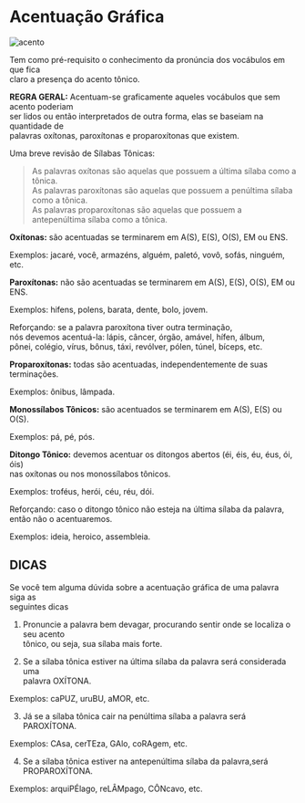 # Acentuação Gráfica

![acento](http://edusampaio.com/wp-content/uploads/2011/12/Acentua%C3%A7%C3%A3o-gr%C3%A1fica.jpg)

Tem como pré-requisito o conhecimento da pronúncia dos vocábulos em que fica<br>
claro a presença do acento tônico.

**REGRA GERAL:** Acentuam-se graficamente aqueles vocábulos que sem acento poderiam<br>
ser lidos ou então interpretados de outra forma, elas se baseiam na quantidade de<br>
palavras oxítonas, paroxítonas e proparoxítonas que existem.

Uma breve revisão de Sílabas Tônicas:

> As palavras oxítonas são aquelas que possuem a última sílaba como a tônica.<br>
> As palavras paroxítonas são aquelas que possuem a penúltima sílaba como a tônica.<br>
> As palavras proparoxítonas são aquelas que possuem a antepenúltima sílaba como a tônica.<br>

**Oxítonas:** são acentuadas se terminarem em A(S), E(S), O(S), EM ou ENS.

Exemplos: jacaré, você, armazéns, alguém, paletó, vovô, sofás, ninguém, etc.

**Paroxítonas:** não são acentuadas se terminarem em A(S), E(S), O(S), EM ou ENS.

Exemplos: hifens, polens, barata, dente, bolo, jovem.

Reforçando: se a palavra paroxítona tiver outra terminação,<br>
nós devemos acentuá-la: lápis, câncer, órgão, amável, hífen, álbum,<br>
pônei, colégio, vírus, bônus, táxi, revólver, pólen, túnel, bíceps, etc.

**Proparoxítonas:** todas são acentuadas, independentemente de suas terminações.

Exemplos: ônibus, lâmpada.

**Monossílabos Tônicos:** são acentuados se terminarem em A(S), E(S) ou O(S).

Exemplos: pá, pé, pós.

**Ditongo Tônico:** devemos acentuar os ditongos abertos (éi, éis, éu, éus, ói, óis)<br>
nas oxítonas ou nos monossílabos tônicos.

Exemplos: troféus, herói, céu, réu, dói.

Reforçando: caso o ditongo tônico não esteja na última sílaba da palavra,<br>
então não o acentuaremos. 

Exemplos: ideia, heroico, assembleia.

## DICAS 

Se você tem alguma dúvida sobre a acentuação gráfica de uma palavra siga as<br>
seguintes dicas

1) Pronuncie a palavra bem devagar, procurando sentir onde se localiza o seu acento<br>
tônico, ou seja, sua sílaba mais forte.

2) Se a sílaba tônica estiver na última sílaba da palavra será considerada uma<br>
palavra OXÍTONA.

Exemplos: caPUZ, uruBU, aMOR, etc.

3) Já se a sílaba tônica cair na penúltima sílaba a palavra será PAROXÍTONA.

Exemplos: CAsa, cerTEza, GAlo, coRAgem, etc.

4) Se a sílaba tônica estiver na antepenúltima sílaba da palavra,será PROPAROXÍTONA.

Exemplos: arquiPÉlago, reLÂMpago, CÔNcavo, etc.


